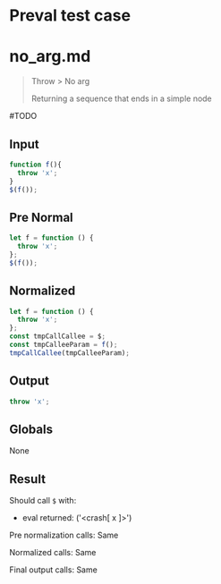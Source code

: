 # Preval test case

# no_arg.md

> Throw > No arg
>
> Returning a sequence that ends in a simple node

#TODO

## Input

`````js filename=intro
function f(){ 
  throw 'x';
}
$(f());
`````

## Pre Normal

`````js filename=intro
let f = function () {
  throw 'x';
};
$(f());
`````

## Normalized

`````js filename=intro
let f = function () {
  throw 'x';
};
const tmpCallCallee = $;
const tmpCalleeParam = f();
tmpCallCallee(tmpCalleeParam);
`````

## Output

`````js filename=intro
throw 'x';
`````

## Globals

None

## Result

Should call `$` with:
 - eval returned: ('<crash[ x ]>')

Pre normalization calls: Same

Normalized calls: Same

Final output calls: Same

